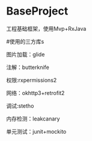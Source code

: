 # BaseProject
工程基础框架，使用Mvp+RxJava

#使用的三方库s

图片加载：glide

注解：butterknife

权限:rxpermissions2

网络：okhttp3+retrofit2

调试:stetho

内存检测：leakcanary

单元测试：junit+mockito
